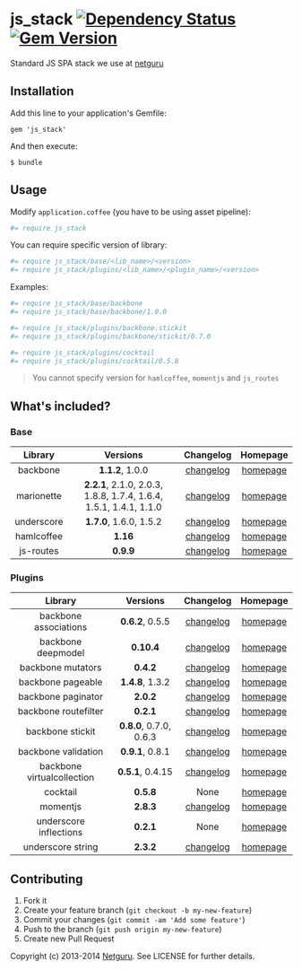 # js_stack [![Dependency Status](http://img.shields.io/gemnasium/netguru/js_stack.svg?style=flat)](https://gemnasium.com/netguru/js_stack) [![Gem Version](http://img.shields.io/gem/v/js_stack.svg?style=flat)](http://badge.fury.io/rb/js_stack)

Standard JS SPA stack we use at [netguru](https://netguru.co)

## Installation

Add this line to your application's Gemfile:

    gem 'js_stack'

And then execute:

    $ bundle

## Usage

Modify `application.coffee` (you have to be using asset pipeline):

```coffeescript
#= require js_stack
```

You can require specific version of library:

```coffeescript
#= require js_stack/base/<lib_name>/<version>
#= require js_stack/plugins/<lib_name>/<plugin_name>/<version>
```

Examples:

```coffeescript
#= require js_stack/base/backbone
#= require js_stack/base/backbone/1.0.0

#= require js_stack/plugins/backbone.stickit
#= require js_stack/plugins/backbone/stickit/0.7.0

#= require js_stack/plugins/cocktail
#= require js_stack/plugins/cocktail/0.5.8
```
> You cannot specify version for `hamlcoffee`, `momentjs` and `js_routes`

## What's included?

### Base

| Library | Versions | Changelog | Homepage |
| :-----: | :------: | :-------: | :------: |
| backbone | **1.1.2**, 1.0.0 | [changelog](http://backbonejs.org/#changelog) | [homepage](http://backbonejs.org/) |
| marionette | **2.2.1**, 2.1.0, 2.0.3, 1.8.8, 1.7.4, 1.6.4, 1.5.1, 1.4.1, 1.1.0 | [changelog](https://github.com/marionettejs/backbone.marionette/blob/master/changelog.md) | [homepage](http://marionettejs.com/) |
| underscore | **1.7.0**, 1.6.0, 1.5.2 | [changelog](http://underscorejs.org/#changelog) | [homepage](http://underscorejs.org/) |
| hamlcoffee | **1.16** | [changelog](https://github.com/netzpirat/haml_coffee_assets/blob/master/CHANGELOG.md) | [homepage](https://github.com/netzpirat/haml_coffee_assets) |
| js-routes | **0.9.9** | [changelog](https://github.com/railsware/js-routes/blob/master/CHANGELOG.md) | [homepage](https://github.com/railsware/js-routes) |

### Plugins

| Library | Versions | Changelog | Homepage |
| :-----: | :------: | :-------: | :------: |
| backbone associations | **0.6.2**, 0.5.5 | [changelog](https://github.com/dhruvaray/backbone-associations/blob/master/CHANGELOG.md) | [homepage](http://dhruvaray.github.io/backbone-associations/) |
| backbone deepmodel | **0.10.4** | [changelog](https://github.com/powmedia/backbone-deep-model#changelog) | [homepage](https://github.com/powmedia/backbone-deep-model) |
| backbone mutators | **0.4.2** | [changelog](https://github.com/asciidisco/Backbone.Mutators#changelog) | [homepage](https://github.com/asciidisco/Backbone.Mutators) |
| backbone pageable | **1.4.8**, 1.3.2 | [changelog](https://github.com/backbone-paginator/backbone-pageable#change-log) | [homepage](https://github.com/wyuenho/backbone-pageable) |
| backbone paginator | **2.0.2** | [changelog](https://github.com/backbone-paginator/backbone.paginator/wiki/Changelog) | [homepage](https://github.com/backbone-paginator/backbone.paginator) |
| backbone routefilter | **0.2.1** | [changelog](https://github.com/boazsender/backbone.routefilter#release-history) | [homepage](https://github.com/boazsender/backbone.routefilter) |
| backbone stickit | **0.8.0**, 0.7.0, 0.6.3 | [changelog](http://nytimes.github.io/backbone.stickit/#change-log) | [homepage](http://nytimes.github.io/backbone.stickit/) |
| backbone validation | **0.9.1**, 0.8.1 | [changelog](https://github.com/thedersen/backbone.validation#release-notes) | [homepage](https://github.com/thedersen/backbone.validation) |
| backbone virtualcollection | **0.5.1**, 0.4.15 | [changelog](https://github.com/p3drosola/Backbone.VirtualCollection#changelog) | [homepage](https://github.com/p3drosola/Backbone.VirtualCollection) |
| cocktail | **0.5.8** | None | [homepage](https://github.com/onsi/cocktail) |
| momentjs | **2.8.3** | [changelog](https://github.com/moment/moment/blob/develop/CHANGELOG.md) | [homepage](https://github.com/derekprior/momentjs-rails) |
| underscore inflections | **0.2.1** | None | [homepage](https://github.com/geetarista/underscore.inflections) |
| underscore string | **2.3.2** | [changelog](https://github.com/epeli/underscore.string#changelog) | [homepage](http://epeli.github.io/underscore.string/) |

## Contributing

1. Fork it
2. Create your feature branch (`git checkout -b my-new-feature`)
3. Commit your changes (`git commit -am 'Add some feature'`)
4. Push to the branch (`git push origin my-new-feature`)
5. Create new Pull Request

Copyright (c) 2013-2014 [Netguru](https://netguru.co). See LICENSE for further details.
